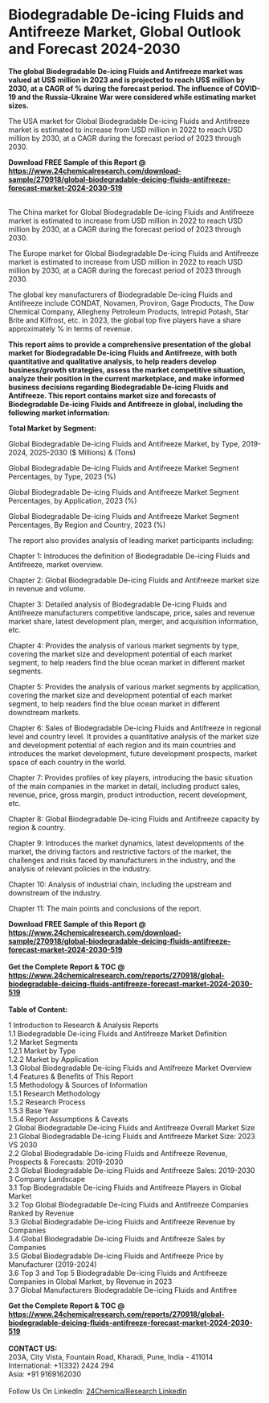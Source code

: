 <h1>Biodegradable De-icing Fluids and Antifreeze Market, Global Outlook and Forecast 2024-2030</h1><p><strong>The global Biodegradable De-icing Fluids and Antifreeze market was valued at US$ million in 2023 and is projected to reach US$ million by 2030, at a CAGR of % during the forecast period. The influence of COVID-19 and the Russia-Ukraine War were considered while estimating market sizes.</strong></p><p>
</p><p>The USA market for Global Biodegradable De-icing Fluids and Antifreeze market is estimated to increase from USD million in 2022 to reach USD million by 2030, at a CAGR during the forecast period of 2023 through 2030.</p><div><b>Download FREE Sample of this Report @ 
            <a href="https://www.24chemicalresearch.com/download-sample/270918/global-biodegradable-deicing-fluids-antifreeze-forecast-market-2024-2030-519">
            https://www.24chemicalresearch.com/download-sample/270918/global-biodegradable-deicing-fluids-antifreeze-forecast-market-2024-2030-519</a></b></div><br><p>
</p><p>The China market for Global Biodegradable De-icing Fluids and Antifreeze market is estimated to increase from USD million in 2022 to reach USD million by 2030, at a CAGR during the forecast period of 2023 through 2030.</p><p>
</p><p>The Europe market for Global Biodegradable De-icing Fluids and Antifreeze market is estimated to increase from USD million in 2022 to reach USD million by 2030, at a CAGR during the forecast period of 2023 through 2030.</p><p>
</p><p>The global key manufacturers of Biodegradable De-icing Fluids and Antifreeze include CONDAT, Novamen, Proviron, Gage Products, The Dow Chemical Company, Allegheny Petroleum Products, Intrepid Potash, Star Brite and Kilfrost, etc. in 2023, the global top five players have a share approximately % in terms of revenue.</p><p>
<strong>This report aims to provide a comprehensive presentation of the global market for Biodegradable De-icing Fluids and Antifreeze, with both quantitative and qualitative analysis, to help readers develop business/growth strategies, assess the market competitive situation, analyze their position in the current marketplace, and make informed business decisions regarding Biodegradable De-icing Fluids and Antifreeze. This report contains market size and forecasts of Biodegradable De-icing Fluids and Antifreeze in global, including the following market information:</strong></p><p>
</p><p>
<strong>Total Market by Segment:</strong></p><p>
Global Biodegradable De-icing Fluids and Antifreeze Market, by Type, 2019-2024, 2025-2030 ($ Millions) &amp; (Tons)</p><p>
Global Biodegradable De-icing Fluids and Antifreeze Market Segment Percentages, by Type, 2023 (%)</p><p>
</p><p>
Global Biodegradable De-icing Fluids and Antifreeze Market Segment Percentages, by Application, 2023 (%)</p><p>
</p><p>
Global Biodegradable De-icing Fluids and Antifreeze Market Segment Percentages, By Region and Country, 2023 (%)</p><p>
</p><p>
The report also provides analysis of leading market participants including:</p><p>
</p><p>
</p><p>
Chapter 1: Introduces the definition of Biodegradable De-icing Fluids and Antifreeze, market overview.</p><p>
Chapter 2: Global Biodegradable De-icing Fluids and Antifreeze market size in revenue and volume.</p><p>
Chapter 3: Detailed analysis of Biodegradable De-icing Fluids and Antifreeze manufacturers competitive landscape, price, sales and revenue market share, latest development plan, merger, and acquisition information, etc.</p><p>
Chapter 4: Provides the analysis of various market segments by type, covering the market size and development potential of each market segment, to help readers find the blue ocean market in different market segments.</p><p>
Chapter 5: Provides the analysis of various market segments by application, covering the market size and development potential of each market segment, to help readers find the blue ocean market in different downstream markets.</p><p>
Chapter 6: Sales of Biodegradable De-icing Fluids and Antifreeze in regional level and country level. It provides a quantitative analysis of the market size and development potential of each region and its main countries and introduces the market development, future development prospects, market space of each country in the world.</p><p>
Chapter 7: Provides profiles of key players, introducing the basic situation of the main companies in the market in detail, including product sales, revenue, price, gross margin, product introduction, recent development, etc.</p><p>
Chapter 8: Global Biodegradable De-icing Fluids and Antifreeze capacity by region &amp; country.</p><p>
Chapter 9: Introduces the market dynamics, latest developments of the market, the driving factors and restrictive factors of the market, the challenges and risks faced by manufacturers in the industry, and the analysis of relevant policies in the industry.</p><p>
Chapter 10: Analysis of industrial chain, including the upstream and downstream of the industry.</p><p>
Chapter 11: The main points and conclusions of the report.</p><div><b>Download FREE Sample of this Report @ 
            <a href="https://www.24chemicalresearch.com/download-sample/270918/global-biodegradable-deicing-fluids-antifreeze-forecast-market-2024-2030-519">
            https://www.24chemicalresearch.com/download-sample/270918/global-biodegradable-deicing-fluids-antifreeze-forecast-market-2024-2030-519</a></b></div><br><div><b>Get the Complete Report & TOC @ 
            <a href="https://www.24chemicalresearch.com/reports/270918/global-biodegradable-deicing-fluids-antifreeze-forecast-market-2024-2030-519">
            https://www.24chemicalresearch.com/reports/270918/global-biodegradable-deicing-fluids-antifreeze-forecast-market-2024-2030-519</a></b></div><br>
            <b>Table of Content:</b><p>1 Introduction to Research & Analysis Reports<br />
    1.1 Biodegradable De-icing Fluids and Antifreeze Market Definition<br />
    1.2 Market Segments<br />
        1.2.1 Market by Type<br />
        1.2.2 Market by Application<br />
    1.3 Global Biodegradable De-icing Fluids and Antifreeze Market Overview<br />
    1.4 Features & Benefits of This Report<br />
    1.5 Methodology & Sources of Information<br />
        1.5.1 Research Methodology<br />
        1.5.2 Research Process<br />
        1.5.3 Base Year<br />
        1.5.4 Report Assumptions & Caveats<br />
2 Global Biodegradable De-icing Fluids and Antifreeze Overall Market Size<br />
    2.1 Global Biodegradable De-icing Fluids and Antifreeze Market Size: 2023 VS 2030<br />
    2.2 Global Biodegradable De-icing Fluids and Antifreeze Revenue, Prospects & Forecasts: 2019-2030<br />
    2.3 Global Biodegradable De-icing Fluids and Antifreeze Sales: 2019-2030<br />
3 Company Landscape<br />
    3.1 Top Biodegradable De-icing Fluids and Antifreeze Players in Global Market<br />
    3.2 Top Global Biodegradable De-icing Fluids and Antifreeze Companies Ranked by Revenue<br />
    3.3 Global Biodegradable De-icing Fluids and Antifreeze Revenue by Companies<br />
    3.4 Global Biodegradable De-icing Fluids and Antifreeze Sales by Companies<br />
    3.5 Global Biodegradable De-icing Fluids and Antifreeze Price by Manufacturer (2019-2024)<br />
    3.6 Top 3 and Top 5 Biodegradable De-icing Fluids and Antifreeze Companies in Global Market, by Revenue in 2023<br />
    3.7 Global Manufacturers Biodegradable De-icing Fluids and Antifree</p><div><b>Get the Complete Report & TOC @ 
            <a href="https://www.24chemicalresearch.com/reports/270918/global-biodegradable-deicing-fluids-antifreeze-forecast-market-2024-2030-519">
            https://www.24chemicalresearch.com/reports/270918/global-biodegradable-deicing-fluids-antifreeze-forecast-market-2024-2030-519</a></b></div><br><b>CONTACT US:</b><br>
            203A, City Vista, Fountain Road, Kharadi, Pune, India - 411014<br>
            International: +1(332) 2424 294<br>
            Asia: +91 9169162030 <br><br>
            Follow Us On LinkedIn: <a href="https://www.linkedin.com/company/24chemicalresearch/">24ChemicalResearch LinkedIn</a>